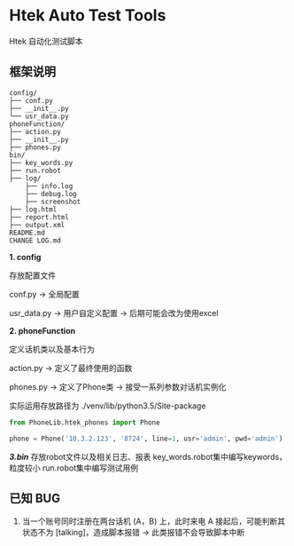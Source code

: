 # Htek Auto Test Tools

Htek 自动化测试脚本

## 框架说明
```
config/
├── conf.py
├── __init__.py
└── usr_data.py
phoneFunction/
├── action.py
├── __init__.py
├── phones.py
bin/
├── key_words.py
├── run.robot
├── log/
    ├── info.log
    ├── debug.log
    ├── screenshot
├── log.html
├── report.html
├── output.xml
README.md
CHANGE LOG.md
```

**1. config**

存放配置文件

conf.py -> 全局配置

usr_data.py -> 用户自定义配置 -> 后期可能会改为使用excel

**2. phoneFunction**

定义话机类以及基本行为

action.py -> 定义了最终使用的函数

phones.py -> 定义了Phone类 -> 接受一系列参数对话机实例化

实际运用存放路径为
./venv/lib/python3.5/Site-package

```python
from PhoneLib.htek_phones import Phone

phone = Phone('10.3.2.123', '8724', line=1, usr='admin', pwd='admin')
```

***3.bin***
存放robot文件以及相关日志、报表
key_words.robot集中编写keywords，粒度较小
run.robot集中编写测试用例

## 已知 BUG

1. 当一个账号同时注册在两台话机 (A，B) 上，此时来电 A 接起后，可能判断其状态不为 [talking]，造成脚本报错 -> 此类报错不会导致脚本中断